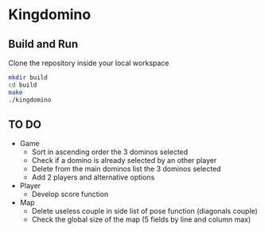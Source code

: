# Kingdomino

## Build and Run

Clone the repository inside your local workspace

```bash
mkdir build
cd build
make
./kingdomino
```

## TO DO

- Game
    - Sort in ascending order the 3 dominos selected
    - Check if a domino is already selected by an other player
    - Delete from the main dominos list the 3 dominos selected
    - Add 2 players and alternative options
- Player
    - Develop score function
- Map
    - Delete useless couple in side list of pose function (diagonals couple)
    - Check the global size of the map (5 fields by line and column max)
